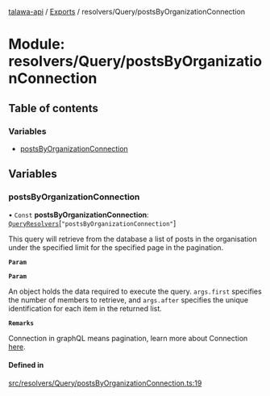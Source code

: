 [talawa-api](../README.md) / [Exports](../modules.md) / resolvers/Query/postsByOrganizationConnection

# Module: resolvers/Query/postsByOrganizationConnection

## Table of contents

### Variables

- [postsByOrganizationConnection](resolvers_Query_postsByOrganizationConnection.md#postsbyorganizationconnection)

## Variables

### postsByOrganizationConnection

• `Const` **postsByOrganizationConnection**: [`QueryResolvers`](types_generatedGraphQLTypes.md#queryresolvers)[``"postsByOrganizationConnection"``]

This query will retrieve from the database a list of posts
in the organisation under the specified limit for the specified page in the pagination.

**`Param`**

**`Param`**

An object holds the data required to execute the query.
`args.first` specifies the number of members to retrieve, and `args.after` specifies
the unique identification for each item in the returned list.

**`Remarks`**

Connection in graphQL means pagination,
learn more about Connection [here](https://relay.dev/graphql/connections.htm).

#### Defined in

[src/resolvers/Query/postsByOrganizationConnection.ts:19](https://github.com/adi790uu/talawa-api/blob/b1ec05b/src/resolvers/Query/postsByOrganizationConnection.ts#L19)
